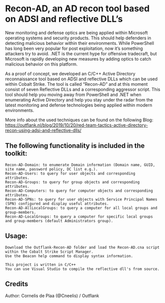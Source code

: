 # Recon-AD, an AD recon tool based on ADSI and reflective DLL’s
New monitoring and defense optics are being applied within Microsoft operating systems and security products. This should help defenders in detecting malicious behavior within their environments. While PowerShell has long been very popular for post exploitation, now it’s something attackers try to avoid. .NET is the current hype for offensive tradecraft, but Microsoft is rapidly developing new measures by adding optics to catch malicious behavior on this platform. 

As a proof of concept, we developed an C/C++ Active Directory reconnaissance tool based on ADSI and reflective DLLs which can be used within Cobalt Strike. The tool is called “Recon-AD” and at this moment consist of seven Reflective DLLs and a corresponding aggressor script. This tool should help you moving away from PowerShell and .NET when enumerating Active Directory and help you stay under the radar from the latest monitoring and defense technologies being applied within modern environments.

More info about the used techniques can be found on the following Blog: 
https://outflank.nl/blog/2019/10/20/red-team-tactics-active-directory-recon-using-adsi-and-reflective-dlls/

## The following functionality is included in the toolkit:

```
Recon-AD-Domain: to enumerate Domain information (Domain name, GUID, site name, password policy, DC list e.g.).
Recon-AD-Users: to query for user objects and corresponding attributes.
Recon-AD-Groups: to query for group objects and corresponding attributes.
Recon-AD-Computers: to query for computer objects and corresponding attributes.
Recon-AD-SPNs: to query for user objects with Service Principal Names (SPN) configured and display useful attributes.
Recon-AD-AllLocalGroups: to query a computer for all local groups and group-members.
Recon-AD-LocalGroups: to query a computer for specific local groups and group-members (default Administrators group).
```

## Usage:

```
Download the Outflank-Recon-AD folder and load the Recon-AD.cna script within the Cobalt Strike Script Manager.
Use the Beacon help command to display syntax information.
```

```
This project is written in C/C++
You can use Visual Studio to compile the reflective dll's from source.
```

## Credits
Author: Cornelis de Plaa (@Cneelis) / Outflank